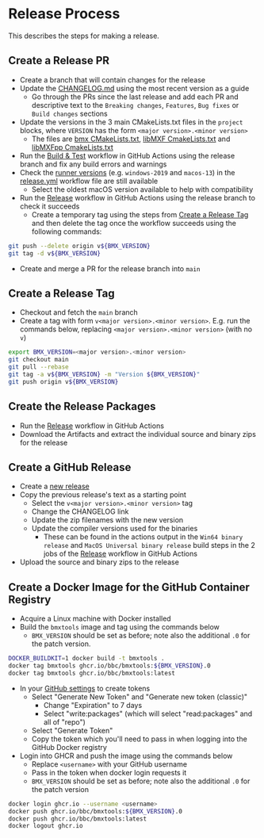 # Release Process

This describes the steps for making a release.

## Create a Release PR

* Create a branch that will contain changes for the release
* Update the [CHANGELOG.md](../CHANGELOG.md) using the most recent version as a guide
    * Go through the PRs since the last release and add each PR and descriptive text to the `Breaking changes`, `Features`, `Bug fixes` or `Build changes` sections
* Update the versions in the 3 main CMakeLists.txt files in the `project` blocks, where `VERSION` has the form `<major version>.<minor version>`
    * The files are [bmx CMakeLists.txt](../CMakeLists.txt), [libMXF CmakeLists.txt](../deps/libMXF/CMakeLists.txt) and [libMXFpp CmakeLists.txt](../deps/libMXFpp/CMakeLists.txt)
* Run the [Build & Test](https://github.com/bbc/bmx/actions/workflows/build_and_test.yml) workflow in GitHub Actions using the release branch and fix any build errors and warnings
* Check the [runner versions](https://docs.github.com/en/actions/using-github-hosted-runners/using-github-hosted-runners/about-github-hosted-runners) (e.g. `windows-2019` and `macos-13`) in the [release.yml](../.github/workflows/release.yml) workflow file are still available
    * Select the oldest macOS version available to help with compatibility
* Run the [Release](https://github.com/bbc/bmx/actions/workflows/release.yml) workflow in GitHub Actions using the release branch to check it succeeds
    * Create a temporary tag using the steps from [Create a Release Tag](#create-a-release-tag) and then delete the tag once the workflow succeeds using the following commands:

```bash
git push --delete origin v${BMX_VERSION}
git tag -d v${BMX_VERSION}
```

* Create and merge a PR for the release branch into `main`

## Create a Release Tag

* Checkout and fetch the `main` branch
* Create a tag with form `v<major version>.<minor version>`. E.g. run the commands below, replacing `<major version>.<minor version>` (with no `v`)

```bash
export BMX_VERSION=<major version>.<minor version>
git checkout main
git pull --rebase
git tag -a v${BMX_VERSION} -m "Version ${BMX_VERSION}"
git push origin v${BMX_VERSION}
```

## Create the Release Packages

* Run the [Release](https://github.com/bbc/bmx/actions/workflows/release.yml) workflow in GitHub Actions
* Download the Artifacts and extract the individual source and binary zips for the release

## Create a GitHub Release

* Create a [new release](https://github.com/bbc/bmx/releases)
* Copy the previous release's text as a starting point
    * Select the `v<major version>.<minor version>` tag
    * Change the CHANGELOG link
    * Update the zip filenames with the new version
    * Update the compiler versions used for the binaries
        * These can be found in the actions output in the `Win64 binary release` and `MacOS Universal binary release` build steps in the 2 jobs of the [Release](https://github.com/bbc/bmx/actions/workflows/release.yml) workflow in GitHub Actions
* Upload the source and binary zips to the release

## Create a Docker Image for the GitHub Container Registry

* Acquire a Linux machine with Docker installed
* Build the `bmxtools` image and tag using the commands below
    * `BMX_VERSION` should be set as before; note also the additional `.0` for the patch version.

```bash
DOCKER_BUILDKIT=1 docker build -t bmxtools .
docker tag bmxtools ghcr.io/bbc/bmxtools:${BMX_VERSION}.0
docker tag bmxtools ghcr.io/bbc/bmxtools:latest
```

* In your [GitHub settings](https://github.com/settings/tokens) to create tokens
    * Select "Generate New Token" and "Generate new token (classic)"
        * Change "Expiration" to 7 days
        * Select "write:packages" (which will select "read:packages" and all of "repo")
    * Select "Generate Token"
    * Copy the token which you'll need to pass in when logging into the GitHub Docker registry
* Login into GHCR and push the image using the commands below
    * Replace `<username>` with your GitHub username
    * Pass in the token when docker login requests it
    * `BMX_VERSION` should be set as before; note also the additional `.0` for the patch version

```bash
docker login ghcr.io --username <username>
docker push ghcr.io/bbc/bmxtools:${BMX_VERSION}.0
docker push ghcr.io/bbc/bmxtools:latest
docker logout ghcr.io
```
